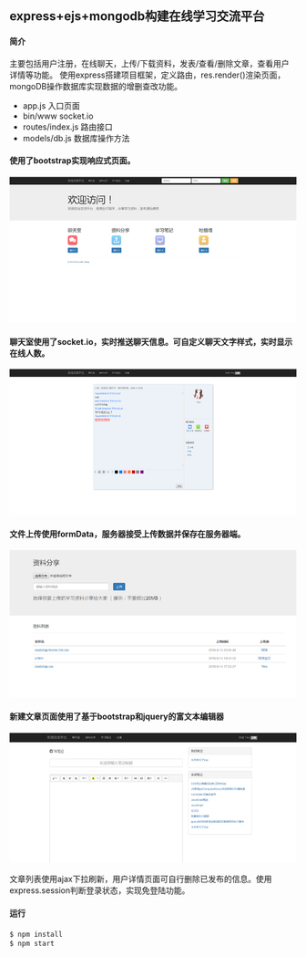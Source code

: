 ## express+ejs+mongodb构建在线学习交流平台

#### 简介

主要包括用户注册，在线聊天，上传/下载资料，发表/查看/删除文章，查看用户详情等功能。
使用express搭建项目框架，定义路由，res.render()渲染页面，mongoDB操作数据库实现数据的增删查改功能。

* app.js 入口页面 
* bin/www  socket.io
* routes/index.js  路由接口
* models/db.js  数据库操作方法



#### 使用了bootstrap实现响应式页面。

![image](https://github.com/angellfzhong/class-online/blob/master/img/1.jpg)

#### 聊天室使用了socket.io，实时推送聊天信息。可自定义聊天文字样式，实时显示在线人数。

![image](https://github.com/angellfzhong/class-online/blob/master/img/2.jpg)

#### 文件上传使用formData，服务器接受上传数据并保存在服务器端。

![image](https://github.com/angellfzhong/class-online/blob/master/img/3.jpg)

#### 新建文章页面使用了基于bootstrap和jquery的富文本编辑器

![image](https://github.com/angellfzhong/class-online/blob/master/img/5.jpg)


文章列表使用ajax下拉刷新，用户详情页面可自行删除已发布的信息。使用express.session判断登录状态，实现免登陆功能。

#### 运行
```
$ npm install
$ npm start
```

